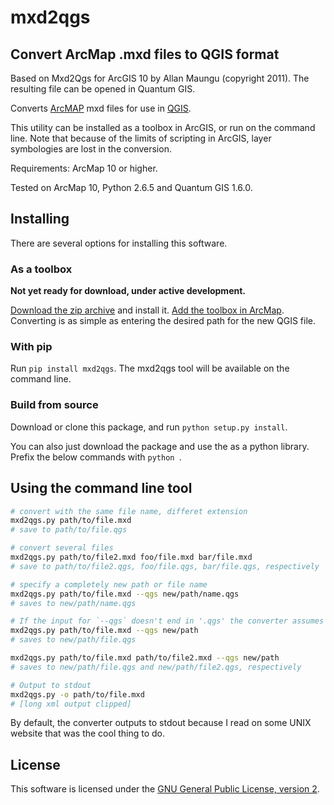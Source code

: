 # mxd2qgs
## Convert ArcMap .mxd files to QGIS format

Based on Mxd2Qgs for ArcGIS 10 by Allan Maungu (copyright 2011).
The resulting file can be opened in Quantum GIS.

Converts [ArcMAP](http://www.esri.com/software/arcgis) mxd files for use in [QGIS](http://qgis.com).

This utility can be installed as a toolbox in ArcGIS, or run on the command line. Note that because of the limits of scripting in ArcGIS, layer symbologies are lost in the conversion.

Requirements: ArcMap 10 or higher.

Tested on ArcMap 10, Python 2.6.5 and Quantum GIS 1.6.0.

## Installing

There are several options for installing this software.

### As a toolbox

**Not yet ready for download, under active development.**

[Download the zip archive](https://github.com/fitnr/mxd2qgs/archive/master.zip) and install it. [Add the toolbox in ArcMap](http://webhelp.esri.com/arcgisdesktop/9.3/index.cfm?TopicName=Basic_toolbox_management). Converting is as simple as entering the desired path for the new QGIS file.

### With pip

Run `pip install mxd2qgs`. The mxd2qgs tool will be available on the command line.

### Build from source

Download or clone this package, and run `python setup.py install`.

You can also just download the package and use the as a python library. Prefix the below commands with `python `.

## Using the command line tool

```bash
# convert with the same file name, differet extension
mxd2qgs.py path/to/file.mxd
# save to path/to/file.qgs

# convert several files
mxd2qgs.py path/to/file2.mxd foo/file.mxd bar/file.mxd
# save to path/to/file2.qgs, foo/file.qgs, bar/file.qgs, respectively

# specify a completely new path or file name
mxd2qgs.py path/to/file.mxd --qgs new/path/name.qgs
# saves to new/path/name.qgs

# If the input for `--qgs` doesn't end in '.qgs' the converter assumes you're giving a path
mxd2qgs.py path/to/file.mxd --qgs new/path
# saves to new/path/file.qgs

mxd2qgs.py path/to/file.mxd path/to/file2.mxd --qgs new/path
# saves to new/path/file.qgs and new/path/file2.qgs, respectively

# Output to stdout
mxd2qgs.py -o path/to/file.mxd
# [long xml output clipped]
````

By default, the converter outputs to stdout because I read on some UNIX website that was the cool thing to do.

## License

This software is licensed under the [GNU General Public License, version 2](http://www.gnu.org/licenses/gpl-2.0.html).
